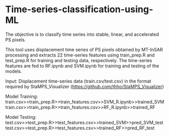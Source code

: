 # Time-series-classification-using-ML
The objective is to classify time series into stable, linear, and accelerated PS pixels.

This tool uses displacement time series of PS pixels obtained by MT-InSAR processing and extracts 22 time-series features using train_prep.R and test_prep.R for training and testing data, respectively. The time-series features are fed to RF.ipynb and SVM.ipynb for training and testing of the models.

Input: Displacement time-series data (train.csv/test.csv) in the format required by StaMPS_Visualizer  (https://github.com/thho/StaMPS_Visualizer)

Model Training:
train.csv>>train_prep.R>>train_features.csv>>SVM_R.ipynb>>trained_SVM
train.csv>>train_prep.R>>train_features.csv>>RF_R.ipynb>>trained_RF

Model Testing:
test.csv>>test_prep.R>>test_features.csv>>trained_SVM>>pred_SVM_test
test.csv>>test_prep.R>>test_features.csv>>trained_RF>>pred_RF_test
